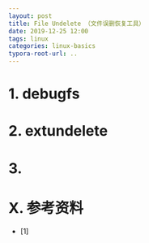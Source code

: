 ```yaml
---
layout: post
title: File Undelete （文件误删恢复工具）
date: 2019-12-25 12:00
tags: linux 
categories: linux-basics
typora-root-url: ..
---
```



# 1. debugfs




# 2. extundelete



# 3. 


# X. 参考资料

- [1] 
